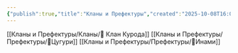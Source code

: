 ```yaml
---
{"publish":true,"title":"Кланы и Префектуры","created":"2025-10-08T16:08:55.256+02:00","modified":"2025-10-15T13:24:53.476+02:00","cssclasses":""}
---
```


[[Кланы и Префектуры/Кланы/🏯 Клан Курода]]
[[Кланы и Префектуры/Префектуры/🌾Цугури]]
[[Кланы и Префектуры/Префектуры/💮Инами]]